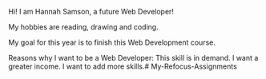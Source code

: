 Hi! I am Hannah Samson, a future Web Developer!

My hobbies are reading, drawing and coding. 

My goal for this year is to finish this Web Development course. 

Reasons why I want to be a Web Developer:
This skill is in demand.
I want a greater income.
I want to add more skills.#   M y - R e f o c u s - A s s i g n m e n t s  
 